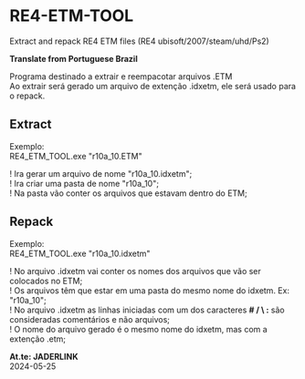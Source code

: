 # RE4-ETM-TOOL
Extract and repack RE4 ETM files (RE4 ubisoft/2007/steam/uhd/Ps2)

**Translate from Portuguese Brazil**

Programa destinado a extrair e reempacotar arquivos .ETM
<br> Ao extrair será gerado um arquivo de extenção .idxetm, ele será usado para o repack.

## Extract

Exemplo:
<br>RE4_ETM_TOOL.exe "r10a_10.ETM"

! Ira gerar um arquivo de nome "r10a_10.idxetm";
<br>! Ira criar uma pasta de nome "r10a_10";
<br>! Na pasta vão conter os arquivos que estavam dentro do ETM;

## Repack

Exemplo:
<br>RE4_ETM_TOOL.exe "r10a_10.idxetm"

! No arquivo .idxetm vai conter os nomes dos arquivos que vão ser colocados no ETM;
<br>! Os arquivos têm que estar em uma pasta do mesmo nome do idxetm. Ex: "r10a_10";
<br>! No arquivo .idxetm as linhas iniciadas com um dos caracteres **# / \\ :** são consideradas comentários e não arquivos;
<br>! O nome do arquivo gerado é o mesmo nome do idxetm, mas com a extenção .etm;

**At.te: JADERLINK**
<br>2024-05-25